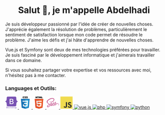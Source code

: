<h1 align="center">Salut 👋, je m'appelle Abdelhadi</h1>

Je suis développeur passionné par l'idée de créer de nouvelles choses. J'apprécie également la résolution de problèmes, particulièrement le sentiment de satisfaction lorsque mon code permet de résoudre le problème. J'aime les défis et j'ai hâte d'apprendre de nouvelles choses.

Vue.js et Symfony sont deux de mes technologies préférées pour travailler. Je suis fasciné par le développement informatique et j'aimerais travailler dans ce domaine.

Si vous souhaitez partager votre expertise et vos ressources avec moi, n'hésitez pas à me contacter.

<h3 align="left">Languages et Outils:</h3>
<p align="left"> 
    <a href="https://getbootstrap.com" target="_blank" rel="noreferrer"> <img src="https://raw.githubusercontent.com/devicons/devicon/master/icons/bootstrap/bootstrap-plain-wordmark.svg" alt="bootstrap" width="40" height="40"/> </a>
     <a href="https://www.w3schools.com/css/" target="_blank" rel="noreferrer"> <img src="https://raw.githubusercontent.com/devicons/devicon/master/icons/css3/css3-original-wordmark.svg" alt="css3" width="40" height="40"/> </a> 
     <a href="https://www.w3.org/html/" target="_blank" rel="noreferrer"> <img src="https://raw.githubusercontent.com/devicons/devicon/master/icons/html5/html5-original-wordmark.svg" alt="html5" width="40" height="40"/> </a> 
     <a href="https://sass-lang.com" target="_blank" rel="noreferrer"> <img src="https://raw.githubusercontent.com/devicons/devicon/master/icons/sass/sass-original.svg" alt="sass" width="40" height="40"/> </a> 
     <a href="https://developer.mozilla.org/en-US/docs/Web/JavaScript" target="_blank" rel="noreferrer"> <img src="https://raw.githubusercontent.com/devicons/devicon/master/icons/javascript/javascript-original.svg" alt="javascript" width="40" height="40"/> </a> 
    <a href="https://vuejs.org/" target="_blank" rel="noreferrer"> <img src="https://upload.wikimedia.org/wikipedia/commons/9/95/Vue.js_Logo_2.svg" alt="vue.js" width="40" height="40"/> </a> 
    <a href="https://symfony.com/" target="_blank" rel="noreferrer"> <img src="https://upload.wikimedia.org/wikipedia/commons/2/27/PHP-logo.svg" alt="php" width="40" height="40"/> </a>
    <a href="https://www.php.net/manual/fr/intro-whatis.php" target="_blank" rel="noreferrer"> <img src="https://symfony.com/images/logos/header-logo.svg" alt="symfony" width="40" height="40"/> </a>
    <a href="https://www.python.org/" target="_blank" rel="noreferrer"> <img src="https://upload.wikimedia.org/wikipedia/commons/c/c3/Python-logo-notext.svg" alt="python" width="40" height="40"/> </a>
</p>
